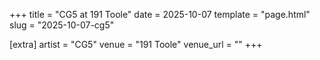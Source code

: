 +++
title = "CG5 at 191 Toole"
date = 2025-10-07
template = "page.html"
slug = "2025-10-07-cg5"

[extra]
artist = "CG5"
venue = "191 Toole"
venue_url = ""
+++
